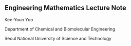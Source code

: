 ## Engineering Mathematics Lecture Note

Kee-Youn Yoo

Department of Chemical and Biomolecular Engineering

Seoul National University of Science and Technology

